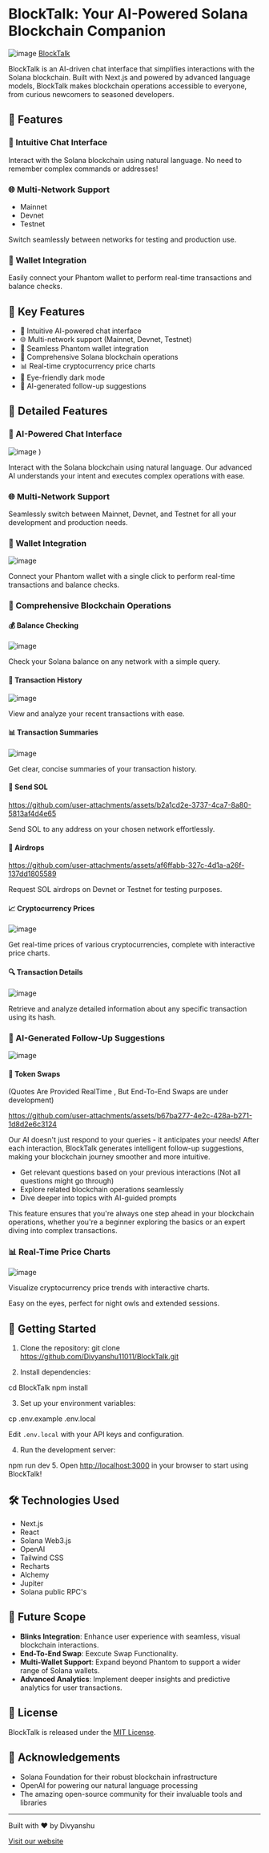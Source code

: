 # BlockTalk: Your AI-Powered Solana Blockchain Companion

![image](https://github.com/user-attachments/assets/1f228191-e84c-4703-a466-e6f8b92febd9)
[BlockTalk](https://blocktalk-gamma.vercel.app/)


BlockTalk is an AI-driven chat interface that simplifies interactions with the Solana blockchain. Built with Next.js and powered by advanced language models, BlockTalk makes blockchain operations accessible to everyone, from curious newcomers to seasoned developers.

## 🌟 Features

### 💬 Intuitive Chat Interface



Interact with the Solana blockchain using natural language. No need to remember complex commands or addresses!

### 🌐 Multi-Network Support
- Mainnet
- Devnet
- Testnet

Switch seamlessly between networks for testing and production use.

### 🔐 Wallet Integration


Easily connect your Phantom wallet to perform real-time transactions and balance checks.

## 🌟 Key Features

- 💬 Intuitive AI-powered chat interface
- 🌐 Multi-network support (Mainnet, Devnet, Testnet)
- 🔐 Seamless Phantom wallet integration
- 💼 Comprehensive Solana blockchain operations
- 📊 Real-time cryptocurrency price charts
- 🌙 Eye-friendly dark mode
- 🤖 AI-generated follow-up suggestions

## 🚀 Detailed Features

### 💬 AI-Powered Chat Interface
![image](https://github.com/user-attachments/assets/a24976b1-3998-4e12-b5ca-7dccf5571d6f)
)

Interact with the Solana blockchain using natural language. Our advanced AI understands your intent and executes complex operations with ease.

### 🌐 Multi-Network Support
Seamlessly switch between Mainnet, Devnet, and Testnet for all your development and production needs.

### 🔐 Wallet Integration
![image](https://github.com/user-attachments/assets/bbf67f3c-fc1d-4140-8e31-180d2f5047db)


Connect your Phantom wallet with a single click to perform real-time transactions and balance checks.

### 💼 Comprehensive Blockchain Operations

#### 💰 Balance Checking
![image](https://github.com/user-attachments/assets/bcd2c700-ae4a-444e-820e-96aee4d5af60)

Check your Solana balance on any network with a simple query.

#### 📜 Transaction History
![image](https://github.com/user-attachments/assets/4977b7d3-8d7e-48d4-ae07-d7662532b40f)

View and analyze your recent transactions with ease.

#### 📊 Transaction Summaries
![image](https://github.com/user-attachments/assets/88933099-809a-4328-855b-8e1e14b52fae)

Get clear, concise summaries of your transaction history.

#### 💸 Send SOL



https://github.com/user-attachments/assets/b2a1cd2e-3737-4ca7-8a80-5813af4d4e65


Send SOL to any address on your chosen network effortlessly.

#### 🚰 Airdrops


https://github.com/user-attachments/assets/af6ffabb-327c-4d1a-a26f-137dd1805589


Request SOL airdrops on Devnet or Testnet for testing purposes.

#### 📈 Cryptocurrency Prices
![image](https://github.com/user-attachments/assets/63798d81-bded-4df8-a858-69cf3fccd70f)


Get real-time prices of various cryptocurrencies, complete with interactive price charts.


#### 🔍 Transaction Details
![image](https://github.com/user-attachments/assets/7565bf96-098f-4bdc-aaba-6b8a53b6e7f8)

Retrieve and analyze detailed information about any specific transaction using its hash.

### 🤖 AI-Generated Follow-Up Suggestions
![image](https://github.com/user-attachments/assets/cde35eca-166f-41b5-9ef0-bc1bbad06718)


#### 💱 Token Swaps
(Quotes Are Provided RealTime , But End-To-End Swaps are under development)


https://github.com/user-attachments/assets/b67ba277-4e2c-428a-b271-1d8d2e6c3124



Our AI doesn't just respond to your queries - it anticipates your needs! After each interaction, BlockTalk generates intelligent follow-up suggestions, making your blockchain journey smoother and more intuitive.

- Get relevant questions based on your previous interactions (Not all questions might go through)
- Explore related blockchain operations seamlessly
- Dive deeper into topics with AI-guided prompts

This feature ensures that you're always one step ahead in your blockchain operations, whether you're a beginner exploring the basics or an expert diving into complex transactions.

### 📊 Real-Time Price Charts
![image](https://github.com/user-attachments/assets/1fe02a60-e8db-4d9c-95a8-44b8710dd586)


Visualize cryptocurrency price trends with interactive charts.


Easy on the eyes, perfect for night owls and extended sessions.

## 🚀 Getting Started

1. Clone the repository:
   git clone https://github.com/Divyanshu11011/BlockTalk.git

2. Install dependencies:

cd BlockTalk npm install

3. Set up your environment variables:

cp .env.example .env.local

Edit `.env.local` with your API keys and configuration.

4. Run the development server:

npm run dev
5. Open [http://localhost:3000](http://localhost:3000) in your browser to start using BlockTalk!


## 🛠️ Technologies Used

- Next.js
- React
- Solana Web3.js
- OpenAI
- Tailwind CSS
- Recharts
- Alchemy
- Jupiter
- Solana public RPC's

## 🔮 Future Scope

- **Blinks Integration**: Enhance user experience with seamless, visual blockchain interactions.
- **End-To-End Swap**: Eexcute Swap Functionality.
- **Multi-Wallet Support**: Expand beyond Phantom to support a wider range of Solana wallets.
- **Advanced Analytics**: Implement deeper insights and predictive analytics for user transactions.


## 📄 License

BlockTalk is released under the [MIT License](LICENSE).

## 🙏 Acknowledgements

- Solana Foundation for their robust blockchain infrastructure
- OpenAI for powering our natural language processing
- The amazing open-source community for their invaluable tools and libraries

---

Built with ❤️ by Divyanshu

[Visit our website](https://blocktalk-gamma.vercel.app/) 
